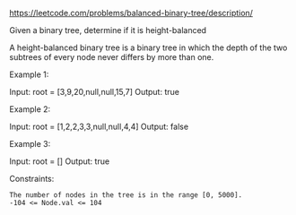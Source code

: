 https://leetcode.com/problems/balanced-binary-tree/description/

Given a binary tree, determine if it is
height-balanced

A height-balanced binary tree is a binary tree in which the depth of the two subtrees of every node never differs by more than one.

Example 1:

Input: root = [3,9,20,null,null,15,7]
Output: true

Example 2:

Input: root = [1,2,2,3,3,null,null,4,4]
Output: false

Example 3:

Input: root = []
Output: true

 

Constraints:

    The number of nodes in the tree is in the range [0, 5000].
    -104 <= Node.val <= 104

